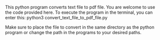 This python program converts text file to pdf file. You are welcome to use the code provided here. To execute the program in the terminal, you can enter this:   python3 convert_text_file_to_pdf_file.py

Make sure to place the file to convert in the same directory as the python program or change the path in the programs to your desired paths.
